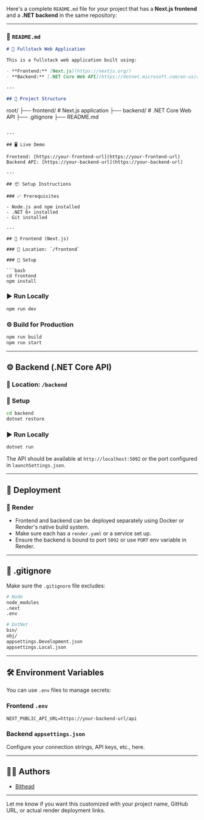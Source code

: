 Here's a complete `README.md` file for your project that has a **Next.js frontend** and a **.NET backend** in the same repository:

---

### 📄 `README.md`

```markdown
# 🚀 Fullstack Web Application

This is a fullstack web application built using:

- **Frontend:** [Next.js](https://nextjs.org/)
- **Backend:** [.NET Core Web API](https://dotnet.microsoft.com/en-us/apps/aspnet)

---

## 📁 Project Structure

```

root/
├── frontend/     # Next.js application
├── backend/      # .NET Core Web API
├── .gitignore
├── README.md

````

---

## 🖥️ Live Demo

Frontend: [https://your-frontend-url](https://your-frontend-url)  
Backend API: [https://your-backend-url](https://your-backend-url)

---

## 📦 Setup Instructions

### ✅ Prerequisites

- Node.js and npm installed
- .NET 6+ installed
- Git installed

---

## 🧱 Frontend (Next.js)

### 📍 Location: `/frontend`

### 🔧 Setup

```bash
cd frontend
npm install
````

### ▶️ Run Locally

```bash
npm run dev
```

### ⚙️ Build for Production

```bash
npm run build
npm run start
```

---

## ⚙️ Backend (.NET Core API)

### 📍 Location: `/backend`

### 🔧 Setup

```bash
cd backend
dotnet restore
```

### ▶️ Run Locally

```bash
dotnet run
```

The API should be available at `http://localhost:5092` or the port configured in `launchSettings.json`.

---

## 🚀 Deployment

### 📌 Render

* Frontend and backend can be deployed separately using Docker or Render's native build system.
* Make sure each has a `render.yaml` or a service set up.
* Ensure the backend is bound to port `5092` or use `PORT` env variable in Render.

---

## 📂 .gitignore

Make sure the `.gitignore` file excludes:

```bash
# Node
node_modules
.next
.env

# DotNet
bin/
obj/
appsettings.Development.json
appsettings.Local.json
```

---

## 🛠️ Environment Variables

You can use `.env` files to manage secrets:

### Frontend `.env`

```env
NEXT_PUBLIC_API_URL=https://your-backend-url/api
```

### Backend `appsettings.json`

Configure your connection strings, API keys, etc., here.

---

## 👨‍💻 Authors

* [Bithead](https://github.com/BitHeadmr)


---

Let me know if you want this customized with your project name, GitHub URL, or actual render deployment links.
```

